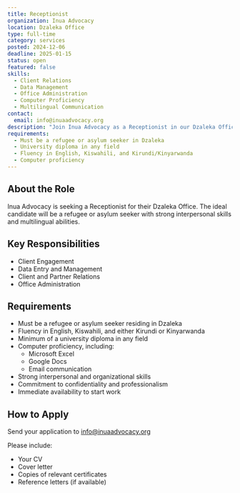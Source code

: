 ```yaml
---
title: Receptionist
organization: Inua Advocacy
location: Dzaleka Office
type: full-time
category: services
posted: 2024-12-06
deadline: 2025-01-15
status: open
featured: false
skills:
  - Client Relations
  - Data Management
  - Office Administration
  - Computer Proficiency
  - Multilingual Communication
contact:
  email: info@inuaadvocacy.org
description: "Join Inua Advocacy as a Receptionist in our Dzaleka Office. Seeking a multilingual professional with strong administrative and interpersonal skills to manage client relations and office operations."
requirements:
  - Must be a refugee or asylum seeker in Dzaleka
  - University diploma in any field
  - Fluency in English, Kiswahili, and Kirundi/Kinyarwanda
  - Computer proficiency
---
```


## About the Role

Inua Advocacy is seeking a Receptionist for their Dzaleka Office. The ideal candidate will be a refugee or asylum seeker with strong interpersonal skills and multilingual abilities.

## Key Responsibilities

- Client Engagement
- Data Entry and Management
- Client and Partner Relations
- Office Administration

## Requirements

- Must be a refugee or asylum seeker residing in Dzaleka
- Fluency in English, Kiswahili, and either Kirundi or Kinyarwanda
- Minimum of a university diploma in any field
- Computer proficiency, including:
  - Microsoft Excel
  - Google Docs
  - Email communication
- Strong interpersonal and organizational skills
- Commitment to confidentiality and professionalism
- Immediate availability to start work

## How to Apply

Send your application to info@inuaadvocacy.org

Please include:
- Your CV
- Cover letter
- Copies of relevant certificates
- Reference letters (if available)
